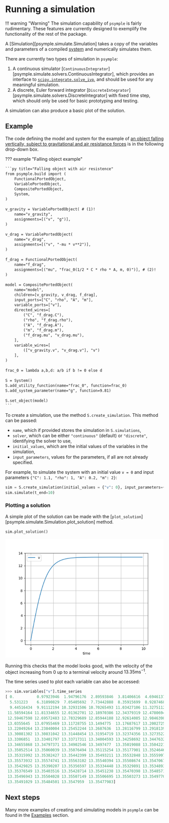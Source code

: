 # Running a simulation

!!! warning "Warning"
    The simulation capability of `psymple` is fairly rudimentary. These features are currently
    designed to exemplify the functionality of the rest of the package.

A [Simulation][psymple.simulate.Simulation] takes a copy of the variables and parameters of a compiled [system](system.md) and numerically simulates them. 

There are currently two types of simulation in `psymple`:

1. A continuous simulator [`ContinuousIntegrator`][psymple.simulate.solvers.ContinuousIntegrator], which provides an interface to [`scipy.integrate.solve_ivp`](https://docs.scipy.org/doc/scipy/reference/generated/scipy.integrate.solve_ivp.html), and should be used for any meaningful simulation.
2. A discrete, Euler forward integrator [`DiscreteIntegrator`][psymple.simulate.solvers.DiscreteIntegrator] with fixed time step, which should only be used for basic prototyping and testing.

A simulation can also produce a basic plot of the solution.

## Example

The code defining the model and system for the example of [an object falling vertically, subject to gravitational and air resistance forces](./system.md#example) is in the following drop-down box.

??? example "Falling object example"

    ```py title="Falling object with air resistence"
    from psymple.build import (
        FunctionalPortedObject, 
        VariablePortedObject,
        CompositePortedObject,
        System,
    )

    v_gravity = VariablePortedObject( # (1)!
        name="v_gravity",
        assignments=[("v", "g")], 
    )

    v_drag = VariablePortedObject(
        name="v_drag",
        assignments=[("v", "-mu * v**2")],
    )

    f_drag = FunctionalPortedObject(
        name="f_drag",
        assignments=[("mu", "frac_0(1/2 * C * rho * A, m, 0)")], # (2)!
    )

    model = CompositePortedObject(
        name="model",
        children=[v_gravity, v_drag, f_drag],
        input_ports=["C", "rho", "A", "m"],
        variable_ports=["v"],
        directed_wires=[
            ("C", "f_drag.C"),
            ("rho", "f_drag.rho"),
            ("A", "f_drag.A"),
            ("m", "f_drag.m"),
            ("f_drag.mu", "v_drag.mu"), 
        ],
        variable_wires=[
            (["v_gravity.v", "v_drag.v"], "v")
        ],
    )    

    frac_0 = lambda a,b,d: a/b if b != 0 else d

    S = System()
    S.add_utility_function(name="frac_0", function=frac_0)
    S.add_system_parameter(name="g", function=9.81)

    S.set_object(model)
    ```

To create a simulation, use the method `S.create_simulation`. This method can be passed:

- `name`, which if provided stores the simulation in `S.simulations`,
- `solver`, which can be either `"continuous"` (default) or `"discrete"`, identifying the solver to use,
- `initial_values`, which are the initial values of the variables in the simulation,
- `input_parameters`, values for the parameters, if all are not already specified.

For example, to simulate the system with an initial value `v = 0` and input parameters `{"C": 1.1, "rho": 1, "A": 0.2, "m": 2}`:

```py title="Running a simulation"
sim = S.create_simulation(initial_values = {"v": 0}, input_parameters={"C": 1.1, "rho": 1, "A": 0.2, "m": 2})
sim.simulate(t_end=10)
```

### Plotting a solution

A simple plot of the solution can be made with the [`plot_solution`][psymple.simulate.Simulation.plot_solution] method.

```py
sim.plot_solution()
```

![Vertical projectile motion](../examples/figures/projectile_vertical_rho_1.png)

Running this checks that the model looks good, with the velocity of the object increasing from $0$ up to a terminal velocity around $13.35 \mathrm{ms}^{-1}$.

The time series used to plot each variable can also be accessed:

```py 
>>> sim.variables["v"].time_series
[ 0.          0.97923946  1.94796176  2.89593846  3.81406616  4.69461378
  5.531223    6.31890829  7.05405692  7.73442888  8.35915699  8.92874681
  9.44516434  9.91112194 10.32931506 10.70265493 11.03427106 11.32751127
 11.58594164 11.81334655 12.01362701 12.18970386 12.34379319 12.47806946
 12.59467598 12.69572483 12.78329689 12.85944188 12.92614085 12.98463984
 13.0355645  13.07955469 13.11728755 13.1494775  13.17687617 13.2002725
 13.22049264 13.23840004 13.25452244 13.2687636  13.28116799 13.2918139
 13.30081302 13.30831042 13.31448454 13.31954719 13.32374356 13.32735222
 13.3306851  13.33401797 13.33717311 13.34004593 13.34258692 13.34476324
 13.34655868 13.34797371 13.34902546 13.3497477  13.35019088 13.35042211
 13.35052514 13.35060039 13.35076494 13.35115254 13.35177901 13.35246466
 13.35315992 13.35382427 13.35442399 13.35493211 13.35532848 13.35559975
 13.35573932 13.35574741 13.35563102 13.35540394 13.35508674 13.35470679
 13.35429825 13.35390207 13.35356597 13.35334448 13.35329891 13.35348937
 13.35376549 13.35403516 13.35428714 13.35451238 13.35470398 13.35485719
 13.35496943 13.35504028 13.35507149 13.35506695 13.35503273 13.35497705
 13.35491029 13.35484501 13.3547959  13.35477983]
```

## Next steps

Many more examples of creating and simulating models in `psymple` can be found in the [Examples](../examples/tutorials.md) section.